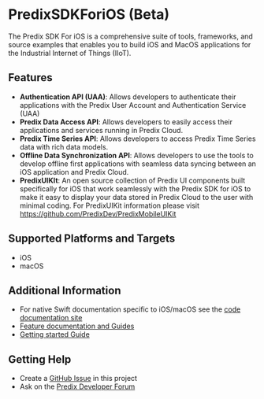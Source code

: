 # PredixSDKForiOS (Beta)

The Predix SDK For iOS is a comprehensive suite of tools, frameworks, and source examples that enables you to build iOS and MacOS applications for the Industrial Internet of Things (IIoT).

## Features

- **Authentication API (UAA)**: Allows developers to authenticate their applications with the Predix User Account and Authentication Service (UAA)
- **Predix Data Access API**: Allows developers to easily access their applications and services running in Predix Cloud.
- **Predix Time Series API**: Allows developers to access Predix Time Series data with rich data models.
- **Offline Data Synchronization API**: Allows developers to use the tools to develop offline first applications with seamless data syncing between an iOS application and Predix Cloud.
- **PredixUIKIt**: An open source collection of Predix UI components built specifically for iOS that work seamlessly with the Predix SDK for iOS to make it easy to display your data stored in Predix Cloud to the user with minimal coding.  For PredixUIKit information please visit https://github.com/PredixDev/PredixMobileUIKit

## Supported Platforms and Targets

- iOS
- macOS

## Additional Information

- For native Swift documentation specific to iOS/macOS see the [code documentation site](http://predixdev.github.io/PredixSDKForiOS/index.html)
- [Feature documentation and Guides](https://github.com/PredixDev/PredixSDKForiOS/wiki)
- [Getting started Guide](https://github.com/PredixDev/PredixSDKForiOS/wiki/Getting-Started)

## Getting Help

- Create a [GitHub Issue](https://github.com/PredixDev/PredixSDKForiOS/issues) in this project
- Ask on the [Predix Developer Forum](https://forum.predix.io/index.html)
